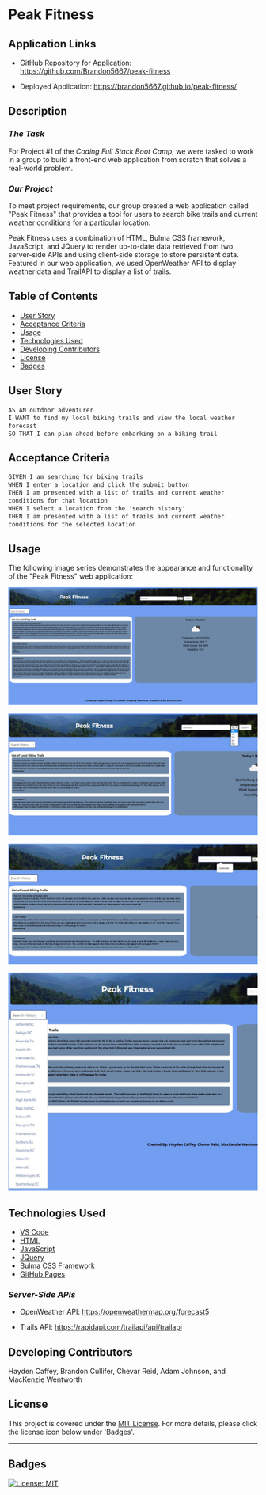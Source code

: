 # Peak Fitness 


## Application Links

* GitHub Repository for Application: https://github.com/Brandon5667/peak-fitness

* Deployed Application: https://brandon5667.github.io/peak-fitness/


## Description

### *The Task*

For Project #1 of the *Coding Full Stack Boot Camp*, we were tasked to work in a group to build a front-end web application from scratch that solves a real-world problem.

### *Our Project*

To meet project requirements, our group created a web application called "Peak Fitness" that provides a tool for users to search bike trails and current weather conditions for a particular location. 

Peak Fitness uses a combination of HTML, Bulma CSS framework, JavaScript, and JQuery to render up-to-date data retrieved from two server-side APIs and using client-side storage to store persistent data. Featured in our web application, we used OpenWeather API to display weather data and TrailAPI to display a list of trails.


## Table of Contents 

- [User Story](#user-story)
- [Acceptance Criteria](#acceptance-criteria)
- [Usage](#usage)
- [Technologies Used](#technologies-used)
- [Developing Contributors](#developing-contributors)
- [License](#license)
- [Badges](#badges)


## User Story

```
AS AN outdoor adventurer
I WANT to find my local biking trails and view the local weather forecast
SO THAT I can plan ahead before embarking on a biking trail
```


## Acceptance Criteria

```
GIVEN I am searching for biking trails
WHEN I enter a location and click the submit button
THEN I am presented with a list of trails and current weather conditions for that location
WHEN I select a location from the 'search history'
THEN I am presented with a list of trails and current weather conditions for the selected location
```


## Usage

The following image series demonstrates the appearance and functionality of the "Peak Fitness" web application:

![An image of the web application for Peak Fitness that displays a list of biking trails and current weather conditions based on the user's input once a location is submitted.](./assets/images/data-display.jpg)

![An image of the state-dropdown menu featured on Peak Fitness web application.](./assets/images/statedropdown.jpg)

![An image of the autofill suggestion for the search input form featured on Peak Fitness web application.](./assets/images/autofill.jpg)

![An image of the 'search history' dropdown menu featured on Peak Fitness web application.](./assets/images/HistorySearch.jpg)


## Technologies Used

* [VS Code](https://code.visualstudio.com/)
* [HTML](https://www.w3schools.com/html/)
* [JavaScript](https://www.w3schools.com/js/)
* [JQuery](https://jquery.com/)
* [Bulma CSS Framework](https://bulma.io/)
* [GitHub Pages](https://pages.github.com/)

### *Server-Side APIs*

* OpenWeather API: https://openweathermap.org/forecast5

* Trails API: https://rapidapi.com/trailapi/api/trailapi


## Developing Contributors

Hayden Caffey, Brandon Cullifer, Chevar Reid, Adam Johnson, and MacKenzie Wentworth


## License
This project is covered under the [MIT License](./LICENSE). For more details, please click the license icon below under 'Badges'.

---

## Badges

[![License: MIT](https://img.shields.io/badge/License-MIT-yellow.svg)](https://opensource.org/licenses/MIT)